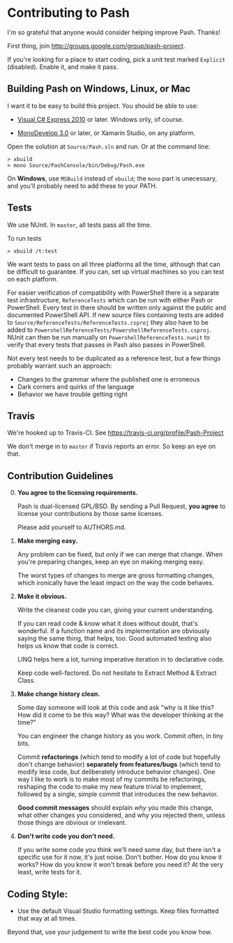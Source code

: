 Contributing to Pash
==============================

I'm so grateful that anyone would consider helping improve Pash. Thanks!

First thing, join http://groups.google.com/group/pash-project.

If you're looking for a place to start coding, pick a unit test marked `Explicit` (disabled). Enable it, and make it pass.

Building Pash on Windows, Linux, or Mac
---------------------------------------

I want it to be easy to build this project. You should be able to use:

- [Visual C# Express 2010](http://www.microsoft.com/express/) or later. Windows only, of course.

- [MonoDevelop 3.0](http://monodevelop.com/) or later, or Xamarin Studio, on any platform.

Open the solution at `Source/Pash.sln` and run. Or at the command line:

<!-- duplication with README.md here; keep them in synch -->

    > xbuild
    > mono Source/PashConsole/bin/Debug/Pash.exe

On **Windows**, use `MSBuild` instead of `xbuild`; the `mono` part is unecessary, and you'll probably need to add these to your PATH.


Tests
----

We use NUnit. In `master`, all tests pass all the time.

To run tests

    > xbuild /t:test

We want tests to pass on all three platforms all the time, although that can be difficult to guarantee. If you can, set up virtual machines so you can test on each platform.

For easier verification of compatibility with PowerShell there is a separate test infrastructure, `ReferenceTests` which can be run with either Pash or PowerShell. Every test in there should be written only against the public and documented PowerShell API. If new source files containing tests are added to `Source/ReferenceTests/ReferenceTests.csproj` they also have to be added to `PowershellReferenceTests/PowershellReferenceTests.csproj`. NUnit can then be run manually on `PowershellReferenceTests.nunit` to verify that every tests that passes in Pash also passes in PowerShell.

Not every test needs to be duplicated as a reference test, but a few things probably warrant such an approach:

* Changes to the grammar where the published one is erroneous
* Dark corners and quirks of the language
* Behavior we have trouble getting right


Travis
----

We're hooked up to Travis-CI. See https://travis-ci.org/profile/Pash-Project

We don't merge in to `master` if Travis reports an error. So keep an eye on that.


Contribution Guidelines
----


0. **You agree to the licensing requirements.**

	Pash is dual-licensed GPL/BSD. By sending a Pull Request, **you agree** to license your contributions by those same licenses.

	Please add yourself to AUTHORS.md.

1. **Make merging easy.**

	Any problem can be fixed, but only if we can merge that change. When you're preparing changes, keep an eye on making merging easy.

	The worst types of changes to merge are gross formatting changes, which ironically have the least impact on the way the code behaves.

2. **Make it obvious.**

	Write the cleanest code you can, giving your current understanding.

	If you can read code & know what it does without doubt, that's wonderful. If a function name and its implementation are obviously saying the same thing, that helps, too. Good automated testing also helps us know that code is correct.

	LINQ helps here a lot, turning imperative iteration in to declarative code.

	Keep code well-factored. Do not hesitate to Extract Method & Extract Class.

4. **Make change history clean.**

	Some day someone will look at this code and ask "why is it like this? How did it come to be this way? What was the developer thinking at the time?"

	You can engineer the change history as you work. Commit often, in tiny bits.

	Commit **refactorings** (which tend to modify a lot of code but hopefully don't change behavior) **separately from features/bugs** (which tend to modify less code, but deliberately introduce behavior changes). One way I like to work is to make most of my commits be refactorings, reshaping the code to make my new feature trivial to implement, followed by a single, simple commit that introduces the new behavior.

	**Good commit messages** should explain *why* you made this change, what other changes you considered, and why you rejected them, unless those things are obvious or irrelevant.

5. **Don't write code you don't need.**

	If you write some code you think we'll need some day, but there isn't a specific use for it now, it's just noise. Don't bother. How do you know it works? How do you know it won't break before you need it? At the very least, write tests for it.

Coding Style:
----

- Use the default Visual Studio formatting settings. Keep files formatted that way at all times.

Beyond that, use your judgement to write the best code you know how.
